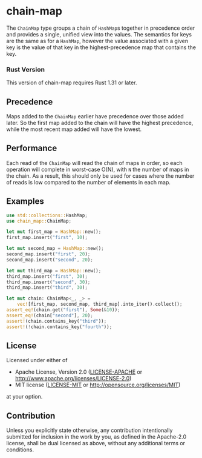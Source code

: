 # chain-map

The `ChainMap` type groups a chain of `HashMap`s together in precedence
order and provides a single, unified view into the values. The semantics
for keys are the same as for a `HashMap`, however the value associated
with a given key is the value of that key in the highest-precedence map
that contains the key.

### Rust Version

This version of chain-map requires Rust 1.31 or later.

## Precedence

Maps added to the `ChainMap` earlier have precedence over those added
later. So the first map added to the chain will have the highest
precedence, while the most recent map added will have the lowest.

## Performance

Each read of the `ChainMap` will read the chain of maps in order, so each
operation will complete in worst-case O(N), with `N` the number of maps in
the chain. As a result, this should only be used for cases where the number
of reads is low compared to the number of elements in each map.

## Examples

```rust
use std::collections::HashMap;
use chain_map::ChainMap;

let mut first_map = HashMap::new();
first_map.insert("first", 10);

let mut second_map = HashMap::new();
second_map.insert("first", 20);
second_map.insert("second", 20);

let mut third_map = HashMap::new();
third_map.insert("first", 30);
third_map.insert("second", 30);
third_map.insert("third", 30);

let mut chain: ChainMap<_, _> =
    vec![first_map, second_map, third_map].into_iter().collect();
assert_eq!(chain.get("first"), Some(&10));
assert_eq!(chain["second"], 20);
assert!(chain.contains_key("third"));
assert!(!chain.contains_key("fourth"));
```

## License

Licensed under either of

 * Apache License, Version 2.0
   ([LICENSE-APACHE](LICENSE-APACHE) or http://www.apache.org/licenses/LICENSE-2.0)
 * MIT license
   ([LICENSE-MIT](LICENSE-MIT) or http://opensource.org/licenses/MIT)

at your option.

## Contribution

Unless you explicitly state otherwise, any contribution intentionally submitted
for inclusion in the work by you, as defined in the Apache-2.0 license, shall be
dual licensed as above, without any additional terms or conditions.
